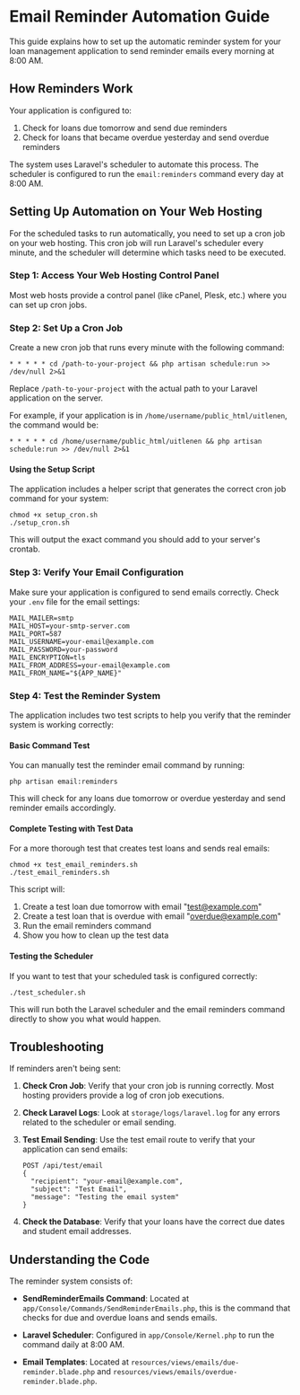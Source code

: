 # Email Reminder Automation Guide

This guide explains how to set up the automatic reminder system for your loan management application to send reminder emails every morning at 8:00 AM.

## How Reminders Work

Your application is configured to:

1. Check for loans due tomorrow and send due reminders
2. Check for loans that became overdue yesterday and send overdue reminders

The system uses Laravel's scheduler to automate this process. The scheduler is configured to run the `email:reminders` command every day at 8:00 AM.

## Setting Up Automation on Your Web Hosting

For the scheduled tasks to run automatically, you need to set up a cron job on your web hosting. This cron job will run Laravel's scheduler every minute, and the scheduler will determine which tasks need to be executed.

### Step 1: Access Your Web Hosting Control Panel

Most web hosts provide a control panel (like cPanel, Plesk, etc.) where you can set up cron jobs.

### Step 2: Set Up a Cron Job

Create a new cron job that runs every minute with the following command:

```
* * * * * cd /path-to-your-project && php artisan schedule:run >> /dev/null 2>&1
```

Replace `/path-to-your-project` with the actual path to your Laravel application on the server.

For example, if your application is in `/home/username/public_html/uitlenen`, the command would be:

```
* * * * * cd /home/username/public_html/uitlenen && php artisan schedule:run >> /dev/null 2>&1
```

#### Using the Setup Script

The application includes a helper script that generates the correct cron job command for your system:

```
chmod +x setup_cron.sh
./setup_cron.sh
```

This will output the exact command you should add to your server's crontab.

### Step 3: Verify Your Email Configuration

Make sure your application is configured to send emails correctly. Check your `.env` file for the email settings:

```
MAIL_MAILER=smtp
MAIL_HOST=your-smtp-server.com
MAIL_PORT=587
MAIL_USERNAME=your-email@example.com
MAIL_PASSWORD=your-password
MAIL_ENCRYPTION=tls
MAIL_FROM_ADDRESS=your-email@example.com
MAIL_FROM_NAME="${APP_NAME}"
```

### Step 4: Test the Reminder System

The application includes two test scripts to help you verify that the reminder system is working correctly:

#### Basic Command Test

You can manually test the reminder email command by running:

```
php artisan email:reminders
```

This will check for any loans due tomorrow or overdue yesterday and send reminder emails accordingly.

#### Complete Testing with Test Data

For a more thorough test that creates test loans and sends real emails:

```
chmod +x test_email_reminders.sh
./test_email_reminders.sh
```

This script will:
1. Create a test loan due tomorrow with email "test@example.com"
2. Create a test loan that is overdue with email "overdue@example.com"
3. Run the email reminders command
4. Show you how to clean up the test data

#### Testing the Scheduler

If you want to test that your scheduled task is configured correctly:

```
./test_scheduler.sh
```

This will run both the Laravel scheduler and the email reminders command directly to show you what would happen.

## Troubleshooting

If reminders aren't being sent:

1. **Check Cron Job**: Verify that your cron job is running correctly. Most hosting providers provide a log of cron job executions.

2. **Check Laravel Logs**: Look at `storage/logs/laravel.log` for any errors related to the scheduler or email sending.

3. **Test Email Sending**: Use the test email route to verify that your application can send emails:
   ```
   POST /api/test/email
   {
     "recipient": "your-email@example.com",
     "subject": "Test Email",
     "message": "Testing the email system"
   }
   ```

4. **Check the Database**: Verify that your loans have the correct due dates and student email addresses.

## Understanding the Code

The reminder system consists of:

- **SendReminderEmails Command**: Located at `app/Console/Commands/SendReminderEmails.php`, this is the command that checks for due and overdue loans and sends emails.

- **Laravel Scheduler**: Configured in `app/Console/Kernel.php` to run the command daily at 8:00 AM.

- **Email Templates**: Located at `resources/views/emails/due-reminder.blade.php` and `resources/views/emails/overdue-reminder.blade.php`.
